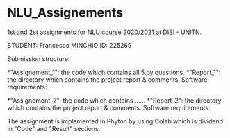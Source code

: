 # NLU_Assignements

1st and 2st assignments for NLU course 2020/2021 at DISI - UNITN.

STUDENT: Francesco MINCHIO
ID: 225269

Submission structure:

*"Assignement_1": the code which contains all 5.py questions.
*"Report_1": the directory which contains the project report & comments.
Software requirements:

*"Assignement_2": the code which contains ......
*"Report_2": the directory which contains the project report & comments.
Software requirements:

The assignment is implemented in Phyton by using Colab which is dividend in "Code" and "Result" sections.

